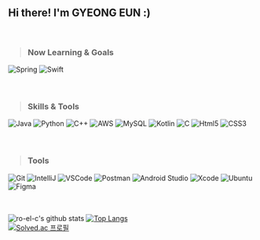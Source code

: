 ## Hi there! I'm GYEONG EUN :)
<br> 

> ### Now Learning & Goals
![Spring](https://img.shields.io/badge/spring-%236DB33F.svg?style=for-the-badge&logo=spring&logoColor=white)
![Swift](https://img.shields.io/badge/swift-F54A2A?style=for-the-badge&logo=swift&logoColor=white)<br><br><br>

> ### Skills & Tools

![Java](https://img.shields.io/badge/java-%23ED8B00.svg?style=for-the-badge&logo=java&logoColor=white)
![Python](https://img.shields.io/badge/python-3670A0?style=for-the-badge&logo=python&logoColor=ffdd54)
![C++](https://img.shields.io/badge/c++-%2300599C.svg?style=for-the-badge&logo=c%2B%2B&logoColor=white)
![AWS](https://img.shields.io/badge/AWS-%23FF9900.svg?style=for-the-badge&logo=amazon-aws&logoColor=white)
![MySQL](https://img.shields.io/badge/mysql-%2300f.svg?style=for-the-badge&logo=mysql&logoColor=white)
![Kotlin](https://img.shields.io/badge/kotlin-%237F52FF.svg?style=for-the-badge&logo=kotlin&logoColor=white)
![C](https://img.shields.io/badge/C-A8B9CC.svg?&style=for-the-badge&logo=C&logoColor=white)
![Html5](https://img.shields.io/badge/HTML5-E34F26.svg?&style=for-the-badge&logo=HTML5&logoColor=white)
![CSS3](https://img.shields.io/badge/css3-%231572B6.svg?style=for-the-badge&logo=css3&logoColor=white)<br><br><br>

> ### Tools
![Git](https://img.shields.io/badge/Git-F46D01.svg?&style=for-the-badge&logo=Git&logoColor=white)
![IntelliJ](https://img.shields.io/badge/IntelliJ-000000.svg?&style=for-the-badge&logo=IntelliJ%20IDEA&logoColor=white)
![VSCode](https://img.shields.io/badge/VSCode-007ACC.svg?&style=for-the-badge&logo=Visual%20Studio%20Code&logoColor=white)
![Postman](https://img.shields.io/badge/Postman-FF6C37?style=for-the-badge&logo=postman&logoColor=white)
![Android Studio](https://img.shields.io/badge/Android%20Studio-3DDC84.svg?style=for-the-badge&logo=android-studio&logoColor=white)
![Xcode](https://img.shields.io/badge/Xcode-007ACC?style=for-the-badge&logo=Xcode&logoColor=white)
![Ubuntu](https://img.shields.io/badge/Ubuntu-E95420?style=for-the-badge&logo=ubuntu&logoColor=white)
![Figma](https://img.shields.io/badge/figma-%237E4DD2.svg?style=for-the-badge&logo=figma&logoColor=white)<br><br><br>

![ro-el-c's github stats](http://github-readme-stats.vercel.app/api?username=ro-el-c&show_icons=true&theme=solarized-light)
[![Top Langs](https://github-readme-stats.vercel.app/api/top-langs/?username=ro-el-c&theme=solarized-light&layout=compact)](https://github.com/anuraghazra/github-readme-stats) <br>
[![Solved.ac 프로필](http://mazassumnida.wtf/api/v2/generate_badge?boj=chung3286)](https://solved.ac/chung3286)
<!--<img src="http://mazandi.herokuapp.com/api?handle=chung3286&theme=cold"/> -->
<br><br><br>


<!--

![PyCharm](https://img.shields.io/badge/pycharm-143?style=for-the-badge&logo=pycharm&logoColor=black&color=black&labelColor=green)
![CLion](https://img.shields.io/badge/CLion-black?style=for-the-badge&logo=clion&logoColor=white)

[![ro-el-c's github activity graph](https://activity-graph.herokuapp.com/graph?username=ro-el-c&theme=github)](https://github.com/ashutosh00710/github-readme-activity-graph)<br><br>
<!--
<br><br><br>


[![Hits](https://hits.seeyoufarm.com/api/count/incr/badge.svg?url=https%3A%2F%2Fgithub.com%2Fro-el-c&count_bg=%238BD7FD&title_bg=%23FDABAB&icon=&icon_color=%23E7E7E7&title=hits&edge_flat=false)](https://hits.seeyoufarm.com)

-->


<!--
**ro-el-c/ro-el-c** is a ✨ _special_ ✨ repository because its `README.md` (this file) appears on your GitHub profile.

Here are some ideas to get you started:

- 🔭 I’m currently working on ...
- 🌱 I’m currently learning ...
- 👯 I’m looking to collaborate on ...
- 🤔 I’m looking for help with ...
- 💬 Ask me about ...
- 📫 How to reach me: ...
- 😄 Pronouns: ...
- ⚡ Fun fact: ...
-->
